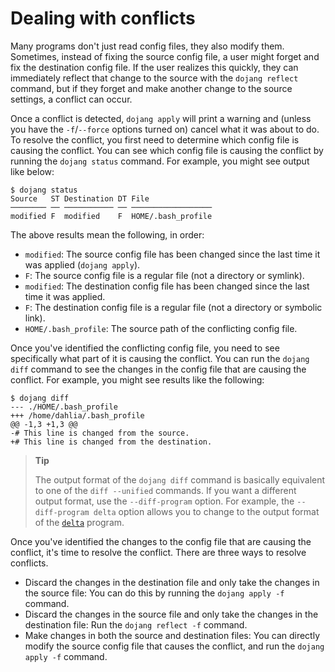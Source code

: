 Dealing with conflicts
======================

Many programs don't just read config files, they also modify them.
Sometimes, instead of fixing the source config file, a user might forget
and fix the destination config file.  If the user realizes this quickly,
they can immediately reflect that change to the source with
the `dojang reflect` command, but if they forget and make another change
to the source settings, a conflict can occur.

Once a conflict is detected, `dojang apply` will print a warning and
(unless you have the `-f`/`--force` options turned on) cancel what it
was about to do.  To resolve the conflict, you first need to determine
which config file is causing the conflict.  You can see which config file
is causing the conflict by running the `dojang status` command.
For example, you might see output like below:

~~~~ console
$ dojang status
Source   ST Destination DT File
──────── ── ─────────── ── ──────────────────
modified F  modified    F  HOME/.bash_profile
~~~~

The above results mean the following, in order:

 -  `modified`: The source config file has been changed since the last time
    it was applied (`dojang apply`).
 -  `F`: The source config file is a regular file (not a directory or symlink).
 -  `modified`: The destination config file has been changed since the last time
    it was applied.
 -  `F`: The destination config file is a regular file (not a directory or
    symbolic link).
 -  `HOME/.bash_profile`: The source path of the conflicting config file.

Once you've identified the conflicting config file, you need to see specifically
what part of it is causing the conflict.  You can run the `dojang diff` command
to see the changes in the config file that are causing the conflict.
For example, you might see results like the following:

~~~~ console
$ dojang diff
--- ./HOME/.bash_profile
+++ /home/dahlia/.bash_profile
@@ -1,3 +1,3 @@
-# This line is changed from the source.
+# This line is changed from the destination.

~~~~

> **Tip**
>
> The output format of the `dojang diff` command is basically equivalent to one
> of the `diff --unified` commands.  If you want a different output format,
> use the `--diff-program` option.  For example, the `--diff-program delta`
> option allows you to change to the output format of the [`delta`] program.

Once you've identified the changes to the config file that are causing
the conflict, it's time to resolve the conflict.  There are three ways to
resolve conflicts.

 -  Discard the changes in the destination file and only take the changes in
    the source file: You can do this by running the `dojang apply -f` command.
 -  Discard the changes in the source file and only take the changes in
    the destination file: Run the `dojang reflect -f` command.
 -  Make changes in both the source and destination files: You can directly
    modify the source config file that causes the conflict,
    and run the `dojang apply -f` command.

[`delta`]: https://github.com/dandavison/delta
